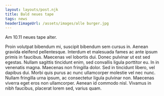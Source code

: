 ```yaml
---
layout: layouts/post.njk
title: Bald neues tape
tags: news
headerIimageUrl: /assets/images/alle burger.jpg
---
```

Am 10.11 neues tape alter.

Proin volutpat bibendum mi, suscipit bibendum sem cursus in. Aenean gravida eleifend pellentesque. Interdum et malesuada fames ac ante ipsum primis in faucibus. Maecenas vel lobortis dui. Donec pulvinar ut est sed egestas. Nullam sagittis tincidunt enim, sed convallis ligula porttitor eu. In in venenatis magna. Maecenas non fringilla dolor. Sed in tincidunt libero, vel dapibus dui. Morbi quis purus ac nunc ullamcorper molestie vel nec nunc. Nullam fringilla urna ipsum, ac consectetur ligula pulvinar non. Maecenas viverra eget eros non ullamcorper. Aenean id commodo nisl. Vivamus in nibh faucibus, placerat lorem sed, varius quam.